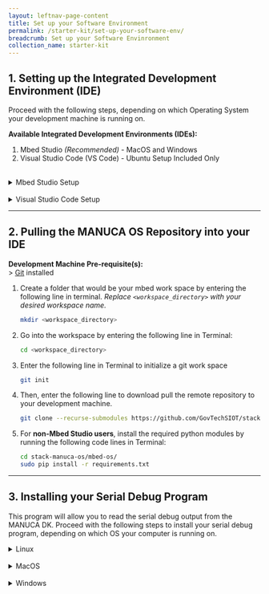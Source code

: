 ```yaml
---
layout: leftnav-page-content
title: Set up your Software Environment
permalink: /starter-kit/set-up-your-software-env/
breadcrumb: Set up your Software Envinronment
collection_name: starter-kit  
---
```


## 1. Setting up the Integrated Development Environment (IDE)

Proceed with the following steps, depending on which Operating System your development machine is running on.

**Available Integrated Development Environments (IDEs):**
1. Mbed Studio *(Recommended)* -  MacOS and Windows
2. Visual Studio Code (VS Code) - Ubuntu Setup Included Only

<br>

<details>
  <summary>Mbed Studio Setup</summary>

  1. Create an Mbed Account at <https://os.mbed.com/account/signup/> (This account is required to use Mbed Studio IDE)
  2. Download Mbed Studio from <https://os.mbed.com/studio/>
  3. Install Mbed Studio

</details>

<br>
<details>
  <summary>Visual Studio Code Setup</summary>

  1. Download VS Code for Ubuntu at <https://code.visualstudio.com/download>
  2. Install VS Code
  3. Install Python by entering the following line in Terminal:
      ~~~bash
      sudo apt-get install python2.7
      ~~~  
  4. Install Pip by entering the following line in Terminal:
      ~~~bash
      sudo apt-get install python-pip
      ~~~  
  5. Download gcc-arm-embedded-6-2017-q2 Toolchain; download the toolchain **6-2017-q2** from [here](https://developer.arm.com/open-source/gnu-toolchain/gnu-rm/downloads), and decompress the folder
  6. Install mbed client by entering the following line in Terminal:
      ~~~bash
      sudo pip install mbed-cli
      ~~~  
      Enter the following line in Terminal to check if mbed-cli is properly installed.  
      ~~~bash
      mbed help
      ~~~  
  7. Add gcc-arm toolchain to mbed-cli compiler by entering the following line in Terminal:
      ~~~bash
      mbed config -G GCC_ARM_PATH <path to GCC_ARM bin\>   # path example: ~/gcc-arm/gcc-arm-none-eabi-6-2017-q2-update/bin/
      ~~~    
      *Replace `<path to GCC_ARM bin\>` with the file path of the downloaded GCC ARM toolchain.*  
      Enter the following line in Terminal to show the toolchain attached to mbed-cli compiler.  
      ~~~bash
      mbed config --list
      ~~~  
  8. On VS Code, install the following packages under Extensions (ctrl + shift + x)  
      a. C/C++ By Microsoft  
      b. Cortex-Debug by marus25  
      c. ESLint by Dirk Baeumer  
      d. Python by Microsoft  

</details>

___
<a id="Workspace"></a>

## 2. Pulling the MANUCA OS Repository into your IDE

**Development Machine Pre-requisite(s):**  
  \> [Git](https://git-scm.com/downloads) installed

1. Create a folder that would be your mbed work space by entering the following line in terminal. *Replace `<workspace_directory>` with your desired workspace name.*
    ~~~bash
    mkdir <workspace_directory>
    ~~~  
2. Go into the workspace by entering the following line in Terminal:
    ~~~bash
    cd <workspace_directory>
    ~~~ 
2. Enter the following line in Terminal to initialize a git work space
    ~~~bash
    git init
    ~~~  
3. Then, enter the following line to download pull the remote repository to your development machine.
    ~~~bash
    git clone --recurse-submodules https://github.com/GovTechSIOT/stack-manuca-os.git
    ~~~  
4. For **non-Mbed Studio users**, install the required python modules by running the following code lines in Terminal:
    ~~~bash
    cd stack-manuca-os/mbed-os/
    sudo pip install -r requirements.txt
    ~~~

___
<a id="SerialDebug"></a>

## 3. Installing your Serial Debug Program
This program will allow you to read the serial debug output from the MANUCA DK. Proceed with the following steps to install your serial debug program, depending on which OS your computer is running on.
<details>
  
  <summary>Linux</summary>

  1. Install minicom by entering the following line into Terminal. This step will install minicom if not installed yet.
  ~~~bash
  sudo apt-get install minicom
  ~~~  


</details>

<br>
<details>
  
  <summary>MacOS</summary>

  1. Install minicom using the following commands in Terminal:  
  ~~~bash
  ruby -e "$(curl -fsSL https://raw.githubusercontent.com/Homebrew/install/master/install)" < /dev/null 2> /dev/null  
  brew install minicom  
  ~~~  


</details>

<br>
<details>
  
  <summary>Windows</summary>
  
  1. Download [Tera Term](https://osdn.net/projects/ttssh2/releases/) for Windows.

  2. Run the Tera Term `.exe` file and install the software.

</details>